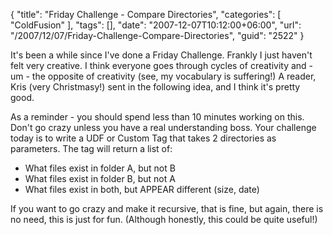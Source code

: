 {
	"title": "Friday Challenge - Compare Directories",
	"categories": [
		"ColdFusion"
	],
	"tags": [],
	"date": "2007-12-07T10:12:00+06:00",
	"url": "/2007/12/07/Friday-Challenge-Compare-Directories",
	"guid": "2522"
}

It's been a while since I've done a Friday Challenge. Frankly I just haven't felt very creative. I think everyone goes through cycles of creativity and - um - the opposite of creativity (see, my vocabulary is suffering!) A reader, Kris (very Christmasy!) sent in the following idea, and I think it's pretty good. 

As a reminder - you should spend less than 10 minutes working on this. Don't go crazy unless you have a real understanding boss. Your challenge today is to write a UDF or Custom Tag that takes 2 directories as parameters. The tag will return a list of:

<ul>
<li>What files exist in folder A, but not B
<li>What files exist in folder B, but not A
<li>What files exist in both, but APPEAR different (size, date)
</ul>

If you want to go crazy and make it recursive, that is fine, but again, there is no need, this is just for fun. (Although honestly, this could be quite useful!)